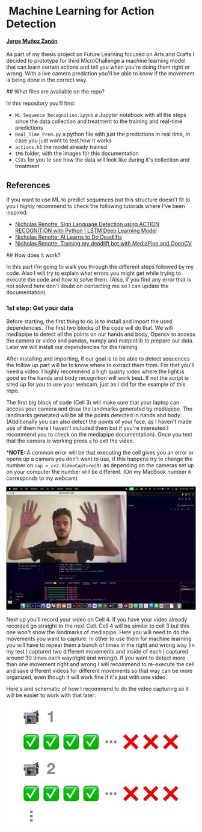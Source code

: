 #  Machine Learning for Action Detection

#### [Jorge Muñoz Zanón](https://jmuozan.github.io/mdef-website/)

As part of my thesis project on Future Learning focused on Arts and Crafts I decided to prototype for third MicroChallenge a machine learning model that can learn certain actions and tell you when you're doing them right or wrong. With a live camera prediction you'll be able to know if the movement is being done in the correct way.



## What files are available on the repo?

In this repository you'll find:

- `ML_Sequence_Recognition.ipynb` a Jupyter notebook with all the steps since the data collection and treatment to the training and real-time predictions
- `Real_Time_Pred.py` a python file with just the predictions in real time, in case you just want to test how it works
- `actions.h5` the model already trained
- `IMG` folder, with the images for this documentation
- `CSVs` for you to see how the data will look like during it's collection and treatment

## References

If you want to use ML to predict sequences but this structure doesn't fit to you I highly recommend to check the following tutorials where I've been inspired:

- [Nicholas Renotte: Sign Language Detection using ACTION RECOGNITION with Python | LSTM Deep Learning Model](https://www.youtube.com/watch?v=doDUihpj6ro&list=PLtjLv8XIYA2GPl5Pju2eebqfV9oOlB675&index=4)
- [Nicholas Renotte: AI Learns to Do Deadlifts](https://www.youtube.com/watch?v=H7cGq0xIHbc&list=PLtjLv8XIYA2GPl5Pju2eebqfV9oOlB675)
- [Nicholas Renotte: Training my deadlift bot with MediaPipe and OpenCV](https://www.youtube.com/watch?v=PGsAsuwBdw0&list=PLtjLv8XIYA2GPl5Pju2eebqfV9oOlB675&index=2)

## How does it work?

In this part I'm going to walk you through the different steps followed by my code. Also I will try to explain what errors you might get while trying to execute the code and how to solve them. (Also, if you find any error that is not solved here don't doubt on contacting me so I can update the documentation)

### 1st step: Get your data

Before starting, the first thing to do is to install and import the used dependencies. The first two blocks of the code will do that. We will mediapipe to detect all the points on our hands and body, Opencv to access the camera or video and pandas, numpy and matplotlib to prepare our data. Later we will install our dependencies for the training.

After installing and importing, if our goal is to be able to detect sequences the follow up part will be to know where to extract them from. For that you'll need a video. I highly recommend a high quality video where the light is good so the hands and body recognition will work best. If not the script is sited up for you to use your webcam, just as I did for the example of this repo.

The first big block of code (Cell 3) will make sure that your laptop can access your camera and draw the landmarks generated by mediapipe. The landmarks generated will be all the points detected in hands and body (Additionally you can also detect the points of your face, as I haven't made use of them here I haven't included them but if you're interested I recommend you to check on the mediapipe documentation). Once you test that the camera is working press `q` to exit the video.

***NOTE:** A common error will be that executing the cell gives you an error or opens up a camera you don't want to use, if this happens try to change the number on `cap = cv2.VideoCapture(0)` as depending on the cameras set up on your computer the number will be different. (On my MacBook number `0` corresponds to my webcam)

![](IMG/Video_1.gif)

Next up you'll record your video on Cell 4. If you have your video already recorded go straight to the next Cell. Cell 4 will be similar to cell 3 but this one won't show the landmarks of mediapipe. Here you will need to do the movements you want to capture. In other to use them for machine learning you will have to repeat them a bunch of times in the right and wrong way (In my test I captured two different movements and inside of each I captured around 30 times each way(right and wrong)). If you want to detect more than one movement right and wrong I will recommend to re-execute the cell and save different videos for different movements so that way can be more organized, even though it will work fine if it's just with one video.

Here's and schematic of how I recommend to do the video capturing so it will be easier to work with that later:

![](IMG/Schematic_1.png)





